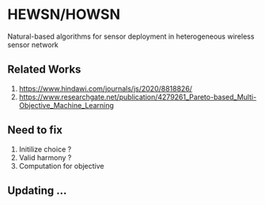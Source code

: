 # HEWSN/HOWSN
Natural-based algorithms for sensor deployment in heterogeneous wireless sensor network

## Related Works
   
1. https://www.hindawi.com/journals/js/2020/8818826/
2. https://www.researchgate.net/publication/4279261_Pareto-based_Multi-Objective_Machine_Learning

## Need to fix
1. Initilize choice ?
2. Valid harmony ?
3. Computation for objective 

## Updating ... 

